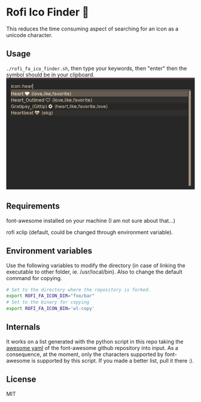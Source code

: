 # Rofi Ico Finder 
This reduces the time consuming aspect of searching for an icon as a unicode character.

## Usage
`./rofi_fa_ico_finder.sh`, then type your keywords, then "enter" then the symbol should be in your clipboard.
![screenshot](./screenshot.png?raw=true)

## Requirements

font-awesome installed on your machine (I am not sure about that...)

rofi
xclip (default, could be changed through environment variable).

## Environment variables

Use the following variables to modify the directory (in case of linking the
executable to other folder, ie. /usr/local/bin). Also to change the default
command for copying.

```bash
# Set to the directory where the repository is forked.
export ROFI_FA_ICON_DIR="foo/bar"
# Set to the binary for copying
export ROFI_FA_ICON_BIN='wl-copy'
```

## Internals

It works on a list generated with the python script in this repo taking the [awesome yaml](https://raw.githubusercontent.com/FortAwesome/Font-Awesome/master/src/icons.yml) of the font-awesome github repository into input. As a consequence, at the moment, only the characters supported by font-awesome is supported by this script. If you made a better list, pull it there :).

## License
MIT
